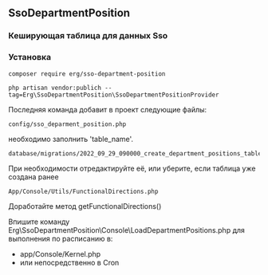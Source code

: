 ## SsoDepartmentPosition ###

### Кеширующая таблица для данных Sso ###

### Установка ###

```
composer require erg/sso-department-position

php artisan vendor:publich --tag=Erg\SsoDepartmentPosition\SsoDepartmentPositionProvider

```

Последняя команда добавит в проект следующие файлы:

```
config/sso_deparment_position.php
```

необходимо заполнить 'table_name'.

```
database/migrations/2022_09_29_090000_create_department_positions_table.php
```

При необходимости отредактируйте её, или уберите, если таблица уже создана ранее

```
App/Console/Utils/FunctionalDirections.php
```

Доработайте метод getFunctionalDirections()

Впишите команду Erg\SsoDepartmentPosition\Console\LoadDepartmentPositions.php для выполнения по расписанию в:
* app/Console/Kernel.php
* или непосредственно в Cron


